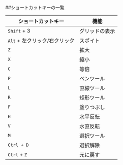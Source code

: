 ##ショートカットキーの一覧

|ショートカットキー           |機能        |
|--------------------------|-----------|
|`Shift` + 3               |グリッドの表示|
|`Alt` + 左クリック/右クリック|スポイト|
|`Z`|拡大|
|`X`|縮小|
|`C`|等倍|
|`P`|ペンツール|
|`L`|直線ツール|
|`R`|矩形ツール|
|`F`|塗りつぶし|
|`H`|水平反転|
|`V`|水直反転|
|`M`|選択ツール|
|`Ctrl + D`|選択解除|
|`Ctrl` + `Z`|元に戻す|
